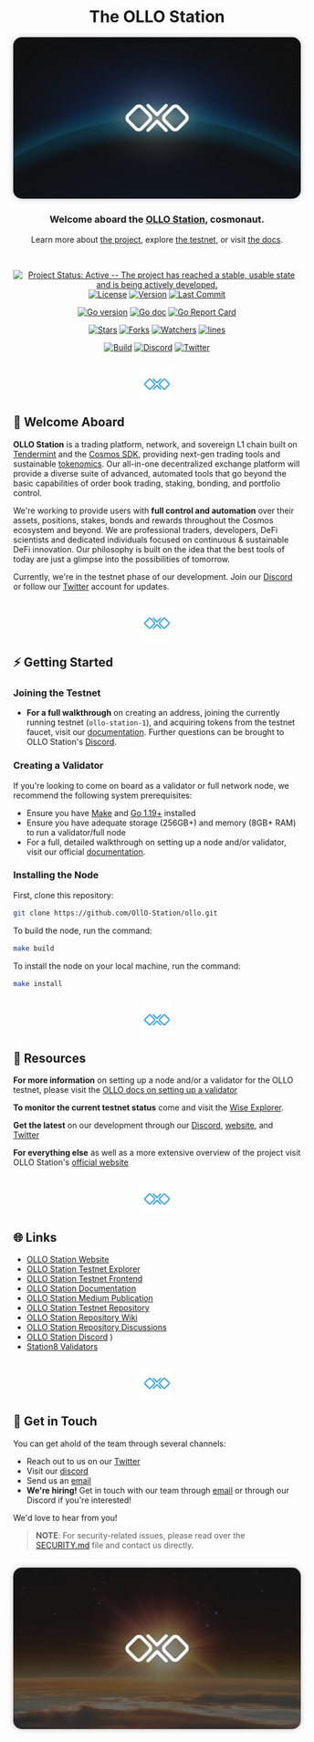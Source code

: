 <!--
parent:
  order: false
-->


<h1 align="center">The OLLO Station</h1>

<p align="center">
<img src="assets/olloeclipse.jpg" style="border-radius: 15px; box-shadow: 0px 0px 10px rgba(0,0,0,0.25);"/>
</p>

<h3 align="center">Welcome aboard the <a href="https://ollostation.zone">OLLO Station</a>, cosmonaut.</h3>

<p align="center">
Learn more about <a href="https://ollostation.zone">the project</a>, explore <a href="https://explorer.ollo.zone">the testnet</a>, or visit <a href="https://docs.ollo.zone">the docs</a>.
</p>

<br/>

<div align="center">

[![Project Status: Active -- The project has reached a stable, usable
state and is being actively
developed.](https://img.shields.io/badge/repo%20status-Active-green.svg?style=flat-square)](https://www.repostatus.org/#active)
[![License](https://img.shields.io/github/license/ollo-station/ollo.svg?style=flat-square)](https://github.com/OLLO-Station/ollo)
[![Version](https://img.shields.io/github/tag/OllO-Station/ollo.svg?style=flat-square)](https://github.com/OllO-Station/ollo/releases/latest)
[![Last Commit](https://img.shields.io/github/last-commit/ollo-station/ollo.svg?style=flat-square)](https://github.com/OLLO-Station/ollo)

[![Go version](https://img.shields.io/badge/go-1.19-blue.svg)](https://github.com/moovweb/gvm)
[![Go doc](https://img.shields.io/badge/godoc-reference-blue?style=flat-square&logo=go)](https://pkg.go.dev/github.com/OllO-Station/ollo/v11)
[![Go Report
Card](https://goreportcard.com/badge/github.com/OLLO-Station/ollo?style=flat-square)](https://goreportcard.com/report/github.com/OllO-Station/ollo/v11)


[![Stars](https://img.shields.io/github/stars/ollo-station/ollo.svg?style=flat-square)](https://github.com/OLLO-Station/ollo/stargazers)
[![Forks](https://img.shields.io/github/forks/ollo-station/ollo.svg?style=flat-square)](https://github.com/OLLO-Station/ollo)
[![Watchers](https://img.shields.io/github/watchers/ollo-station/ollo.svg?style=flat-square)](https://github.com/OLLO-Station/ollo/watchers)
[![lines](https://tokei.rs/b1/github/ollo-station/ollo?category=lines)](https://github.com/ollo-station/ollo)


[![Build](https://github.com/ollo-station/ollo/actions/workflows/build.yml/badge.svg)](https://github.com/ollo-station/ollo/actions/workflows/build.yml)
[![Discord](https://badgen.net/badge/icon/discord?icon=discord&label)](https://discord.gg/euGcGgdq7M)
[![Twitter](https://img.shields.io/twitter/follow/ollostation.svg?label=@OLLOStation)](https://twitter.com/intent/follow?screen_name=OLLOStation)


</div>
<br/>
<div align="center">
<img src="./assets/logolblue.png" height="50" align="center"/>
</div>


## 🤝 Welcome Aboard

**OLLO Station** is a trading platform, network, and sovereign L1 chain built on [Tendermint](https://tendermint.com) and the [Cosmos SDK](https://github.com/cosmos/cosmos-sdk), providing next-gen trading tools and sustainable [tokenomics](https://docs.ollo.zone/about/tokenomics). Our all-in-one decentralized exchange platform will provide a diverse suite of advanced, automated tools that go beyond the basic capabilities of order book trading, staking, bonding, and portfolio control. 

We're working to provide users with **full control and automation** over their assets, positions, stakes, bonds and rewards throughout the Cosmos ecosystem and beyond. We are professional traders, developers, DeFi scientists and dedicated individuals focused on continuous & sustainable DeFi innovation. Our philosophy is built on the idea that the best tools of today are just a glimpse into the possibilities of tomorrow.

Currently, we're in the testnet phase of our development. Join our [Discord](https://discord.gg/pVCk6BDS) or follow our [Twitter](https://twitter.com/OLLOStation) account for updates.

<br/>
<div align="center">
<img src="./assets/logolblue.png" height="50" align="center"/>
</div>

## ⚡ Getting Started

### Joining the Testnet

+ **For a full walkthrough** on creating an address, joining the currently running testnet (`ollo-station-1`), and acquiring tokens from the testnet faucet, visit our [documentation](https://docs.ollo.zone). Further questions can be brought to OLLO Station's [Discord](https://discord.gg/pVCk6BDS).

### Creating a Validator

If you're looking to come on board as a validator or full network node, we recommend the following system prerequisites:

+ Ensure you have [Make](https://www.gnu.org/software/make/) and [Go 1.19+](https://golang.org/dl/) installed
+ Ensure you have adequate storage (256GB+) and memory (8GB+ RAM) to run a validator/full node
+ For a full, detailed walkthrough on setting up a node and/or validator, visit our official [documentation](https://docs.ollo.zone).

### Installing the Node

First, clone this repository:
```bash
git clone https://github.com/OllO-Station/ollo.git
```

To build the node, run the command:

```bash
make build
```

To install the node on your local machine, run the command:

```bash
make install
```

<br/>

<div align="center">
<img src="./assets/logolblue.png" height="50" align="center"/>
</div>


## 👥 Resources

**For more information** on setting up a node and/or a validator for the OLLO testnet, please visit the [OLLO docs on setting up a validator](https://docs.ollo.zone/validators/running_a_node)

**To monitor the current testnet status** come and visit the [Wise Explorer](https://explorer.ollo.zone).

**Get the latest** on our development through our [Discord](https://discord.gg/euGcGgdq7M), [website](https://ollostation.zone), and [Twitter](https://twitter.com/ollostation)

**For everything else** as well as a more extensive overview of the project visit OLLO Station's [official website](https://ollo.zone)


<br/>
<div align="center">
<img src="./assets/logolblue.png" height="50" align="center"/>
</div>

<!-- ### Contributors -->
<!-- ![GitHub Contributors Image](https://contrib.rocks/image?repo=OLLO-Station/ollo) -->

<!-- ## 🗄️ Roadmap -->


<!-- <br> -->

## 🌐 Links

+ [OLLO Station Website](https://ollostation.zone)
+ [OLLO Station Testnet Explorer](https://explorer.ollo.zone)
+ [OLLO Station Testnet Frontend](https://testnet.ollo.zone)
+ [OLLO Station Documentation](https://docs.ollo.zone)
+ [OLLO Station Medium Publication](https://medium.com/@OllOStation)
+ [OLLO Station Testnet Repository](https://github.com/OLLO-Station/networks)
+ [OLLO Station Repository Wiki](https://github.com/OLLO-Station/ollo/wiki)
+ [OLLO Station Repository Discussions](https://github.com/OLLO-Station/ollo/discussions)
+ [OLLO Station Discord](https://discord.gg/euGcGgdq7M)
)
+ [Station8 Validators](https://station8.zone)

<br/>

<div align="center">
<img src="./assets/logolblue.png" height="50" align="center"/>
</div>



## 💬 Get in Touch

You can get ahold of the team through several channels:

+ Reach out to us on our [Twitter](https://twitter.com/ollostation)
+ Visit our [discord](https://discord.gg/euGcGgdq7M) 
+ Send us an [email](hi@station8.zone)
+ **We're hiring!** Get in touch with our team through [email](jobs@station8.zone) or through our Discord if you're interested!

We'd love to hear from you!

> **NOTE**: For security-related issues, please read over the [SECURITY.md](https://github.com/ollo-station/ollo/tree/master/SECURITY.md) file and contact us directly.

<br/>

<img src="assets/ollojupiter.jpg" style="border-radius: 15px; box-shadow: 0px 0px 10px rgba(0,0,0,0.25);"/>


